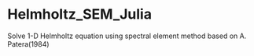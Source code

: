# Helmholtz_SEM_Julia
Solve 1-D Helmholtz equation using spectral element method based on A. Patera(1984)
